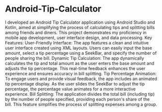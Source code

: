 # Android-Tip-Calculator
I developed an Android Tip Calculator application using Android Studio and Kotlin, aimed at simplifying the process of calculating tips and splitting bills among friends and diners. This project demonstrates my proficiency in mobile app development, user interface design, and data processing.
Key Features:
User-Friendly Interface: The app features a clean and intuitive user interface created using XML layouts. Users can easily input the base amount, select a tip percentage using a SeekBar, and specify the number of people sharing the bill.
Dynamic Tip Calculation: The app dynamically calculates the tip and total amount as the user enters the base amount and adjusts the tip percentage. This real-time feedback enhances the user experience and ensures accuracy in bill splitting.
Tip Percentage Animation: To engage users and provide visual feedback, the app includes an animated tip percentage display. As the user slides the SeekBar to adjust the tip percentage, the percentage value animates for a more interactive experience.
Bill Splitting: The application divides the total bill (including tip) by the number of people specified, providing each person's share of the bill. This feature simplifies the process of splitting expenses among a group.
